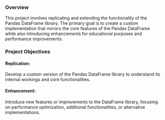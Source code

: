 ### Overview
This project involves replicating and extending the functionality of the Pandas DataFrame library. The primary goal is to create a custom implementation that mirrors the core features of the Pandas DataFrame while also introducing enhancements for educational purposes and performance improvements.

### Project Objectives
#### Replication:

Develop a custom version of the Pandas DataFrame library to understand its internal workings and core functionalities.

#### Enhancement:

Introduce new features or improvements to the DataFrame library, focusing on performance optimization, additional functionalities, or alternative implementations.
